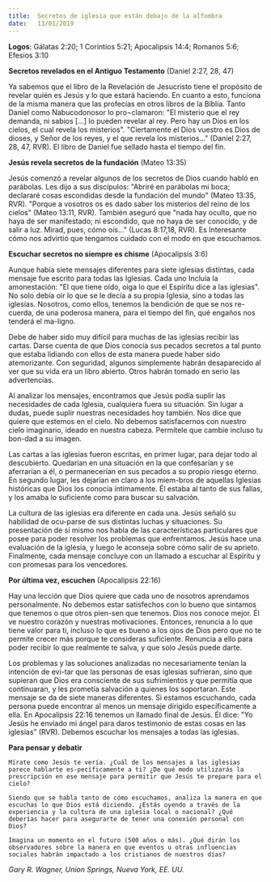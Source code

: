 ```yaml
---
title:  Secretos de iglesia que están debajo de la alfombra
date:   13/01/2019
---
```


**Logos**: Gálatas 2:20; 1 Corintios 5:21; Apocalipsis 14:4; Romanos 5:6; Efesios 3:10 

**Secretos revelados en el Antiguo Testamento** (Daniel 2:27, 28, 47) 

Ya sabemos que el libro de la Revelación de Jesucristo tiene el propósito de revelar quién es Jesús y lo que estará haciendo. En cuanto a esto, funciona de la misma manera que las profecías en otros libros de la Biblia. Tanto Daniel como Nabucodonosor lo pro¬clamaron: "El misterio que el rey demanda, ni sabios [...] lo pueden revelar al rey. Pero hay un Dios en los cielos, el cual revela los misterios". "Ciertamente el Dios vuestro es Dios de dioses, y Señor de los reyes, y el que revela los misterios..." (Daniel 2:27, 28, 47, RVR). El libro de Daniel fue sellado hasta el tiempo del fin. 

**Jesús revela secretos de la fundación** (Mateo 13:35) 

Jesús comenzó a revelar algunos de los secretos de Dios cuando habló en parábolas. Les dijo a sus discípulos: "Abriré en parábolas mi boca; declararé cosas escondidas desde la fundación del mundo" (Mateo 13:35, RVR). "Porque a vosotros os es dado saber los misterios del reino de los cielos" (Mateo 13:11, RVR). También aseguró que "nada hay oculto, que no haya de ser manifestado; ni escondido, que no haya de ser conocido, y de salir a luz. Mirad, pues, cómo oís..." (Lucas 8:17,18, RVR). Es Interesante cómo nos advirtió que tengamos cuidado con el modo en que escuchamos. 

**Escuchar secretos no siempre es chisme** (Apocalipsis 3:6) 

Aunque había siete mensajes diferentes para siete iglesias distintas, cada mensaje fue escrito para todas las Iglesias. Cada uno Incluía la amonestación: "El que tiene oído, oiga lo que el Espíritu dice a las iglesias". No solo debía oír lo que se le decía a su propia Iglesia, sino a todas las iglesias. Nosotros, como ellos, tenemos la bendición de que se nos re-cuerda, de una poderosa manera, para el tiempo del fin, qué engaños nos tenderá el ma-ligno. 

Debe de haber sido muy difícil para muchas de las iglesias recibir las cartas. Darse cuenta de que Dios conocía sus pecados secretos a tal punto que estaba lidiando con ellos de esta manera puede haber sido atemorizante. Con seguridad, algunos simplemente habrán desaparecido al ver que su vida era un libro abierto. Otros habrán tomado en serio las advertencias. 

Al analizar los mensajes, encontramos que Jesús podía suplir las necesidades de cada Iglesia, cualquiera fuera su situación. Sin lugar a dudas, puede suplir nuestras necesidades hoy también. Nos dice que quiere que estemos en el cielo. No debemos satisfacernos con nuestro cielo imaginario, ideado en nuestra cabeza. Permítele que cambie incluso tu bon-dad a su imagen. 

Las cartas a las iglesias fueron escritas, en primer lugar, para dejar todo al descubierto. Quedarían en una situación en la que confesarían y se aferrarían a él, o permanecerían en sus pecados a su propio riesgo eterno. En segundo lugar, les dejarían en claro a los miem-bros de aquellas Iglesias históricas que Dios los conocía íntimamente. Él estaba al tanto de sus fallas, y los amaba lo suficiente como para buscar su salvación. 

La cultura de las iglesias era diferente en cada una. Jesús señaló su habilidad de ocu-parse de sus distintas luchas y situaciones. Su presentación de sí mismo nos habla de las características particulares que posee para poder resolver los problemas que enfrentamos. Jesús hace una evaluación de la iglesia, y luego le aconseja sobre cómo salir de su aprieto. Finalmente, cada mensaje concluye con un llamado a escuchar al Espíritu y con promesas para los vencedores. 

**Por última vez, escuchen** (Apocalipsis 22:16) 

Hay una lección que Dios quiere que cada uno de nosotros aprendamos personalmente. No debemos estar satisfechos con lo bueno que sintamos que tenemos o que otros pien-sen que tenemos. Dios nos conoce mejor. Él ve nuestro corazón y nuestras motivaciones. Entonces, renuncia a lo que tiene valor para ti, incluso lo que es bueno a los ojos de Dios pero que no te permite crecer más porque te consideras suficiente. Renuncia a ello para poder recibir lo que realmente te salva, y que solo Jesús puede darte. 

Los problemas y las soluciones analizadas no necesariamente tenían la intención de evi-tar que las personas de esas iglesias sufrieran, sino que supieran que Dios era consciente de sus sufrimientos y que permitía que continuaran, y les prometía salvación a quienes los soportaran. Este mensaje se da de siete maneras diferentes. Si estamos escuchando, cada persona puede encontrar al menos un mensaje dirigido específicamente a ella. En Apocalipsis 22:16 tenemos un llamado final de Jesús. Él dice: "Yo Jesús he enviado mi ángel para daros testimonio de estas cosas en las iglesias” (RVR). Debemos escuchar los mensajes a todas las iglesias. 

**Para pensar y debatir**

`Mírate como Jesús te vería. ¿Cuál de los mensajes a las iglesias parece hablarte es-pecíficamente a ti? ¿De qué modo utilizarás la prescripción en ese mensaje para permitir que Jesús te prepare para el cielo?`

`Siendo que se habla tanto de cómo escuchamos, analiza la manera en que escuchas lo que Dios está diciendo. ¿Estás oyendo a través de la experiencia y la cultura de una iglesia local o nacional? ¿Qué deberías hacer para asegurarte de tener una conexión personal con Dios?`

`Imagina un momento en el futuro (500 años o más). ¿Qué dirán los observadores sobre la manera en que eventos u otras influencias sociales habrán impactado a los cristianos de nuestros días?`

_Gary R. Wagner, Union Springs, Nueva York, EE. UU._